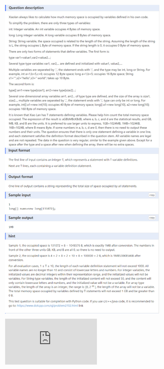 ![q.png](assets/img.png)
![a.png](assets/img_1.png)

![url](https://www.dotcpp.com/oj/problem2736.html)
